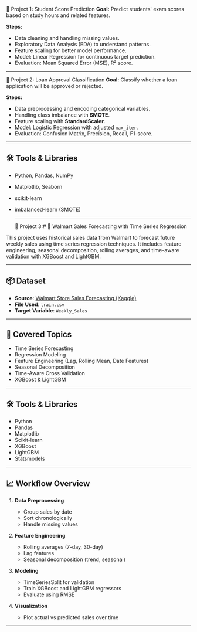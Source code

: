  📌 Project 1: Student Score Prediction
**Goal:**
Predict students' exam scores based on study hours and related features.

**Steps:**
- Data cleaning and handling missing values.
- Exploratory Data Analysis (EDA) to understand patterns.
- Feature scaling for better model performance.
- Model: Linear Regression for continuous target prediction.
- Evaluation: Mean Squared Error (MSE), R² score.

---

 📌 Project 2: Loan Approval Classification
**Goal:**
Classify whether a loan application will be approved or rejected.

**Steps:**
- Data preprocessing and encoding categorical variables.
- Handling class imbalance with **SMOTE**.
- Feature scaling with **StandardScaler**.
- Model: Logistic Regression with adjusted `max_iter`.
- Evaluation: Confusion Matrix, Precision, Recall, F1-score.

---

## 🛠 Tools & Libraries
- Python, Pandas, NumPy
- Matplotlib, Seaborn
- scikit-learn
- imbalanced-learn (SMOTE)

  ----

  📌 Project 3:# 🛒 Walmart Sales Forecasting with Time Series Regression

This project uses historical sales data from Walmart to forecast future weekly sales using time series regression techniques. It includes feature engineering, seasonal decomposition, rolling averages, and time-aware validation with XGBoost and LightGBM.

---

## 📦 Dataset

- **Source**: [Walmart Store Sales Forecasting (Kaggle)](https://www.kaggle.com/c/walmart-recruiting-store-sales-forecasting/data)
- **File Used**: `train.csv`
- **Target Variable**: `Weekly_Sales`

---

## 🧠 Covered Topics

- Time Series Forecasting  
- Regression Modeling  
- Feature Engineering (Lag, Rolling Mean, Date Features)  
- Seasonal Decomposition  
- Time-Aware Cross Validation  
- XGBoost & LightGBM

---

## 🛠️ Tools & Libraries

- Python  
- Pandas  
- Matplotlib  
- Scikit-learn  
- XGBoost  
- LightGBM  
- Statsmodels

---

## 📈 Workflow Overview

1. **Data Preprocessing**  
   - Group sales by date  
   - Sort chronologically  
   - Handle missing values

2. **Feature Engineering**  
   - Rolling averages (7-day, 30-day)  
   - Lag features  
   - Seasonal decomposition (trend, seasonal)

3. **Modeling**  
   - TimeSeriesSplit for validation  
   - Train XGBoost and LightGBM regressors  
   - Evaluate using RMSE

4. **Visualization**  
   - Plot actual vs predicted sales over time

---



